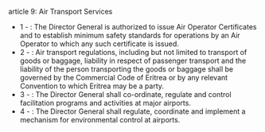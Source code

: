 article 9: Air Transport Services 

<ul>
			<li>1 - : The Director General is authorized to issue Air Operator Certificates and to establish minimum safety standards for operations by an Air Operator to which any such certificate is issued. <ul>
			</ul></li>			<li>2 - : Air transport regulations, including but not limited to transport of goods or baggage, liability in respect of passenger transport and the liability of the person transporting the goods or baggage shall be governed by the Commercial Code of Eritrea or by any relevant Convention to which Eritrea may be a party. <ul>
			</ul></li>			<li>3 - : The Director General shall co-ordinate, regulate and control facilitation programs and activities at major airports. <ul>
			</ul></li>			<li>4 - : The Director General shall regulate, coordinate and implement a mechanism for environmental control at airports.<ul>
			</ul></li></ul>